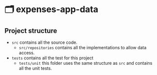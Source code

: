 # 🗂 expenses-app-data

## Project structure

- `src` contains all the source code.
  - `src/repositories` contains all the implementations to allow data access.
- `tests` contains all the test for this project
  - `tests/unit` this folder uses the same structure as `src` and contains all the unit tests.
